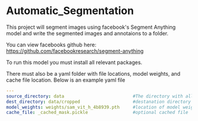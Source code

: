 # Automatic_Segmentation

This project will segment images using facebook's Segment Anything model and write the segmented images and annotaions to a folder. 

You can view facebooks github here: https://github.com/facebookresearch/segment-anything

To run this model you must install all relevant packages. 

There must also be a yaml folder with file locations, model weights, and cache file location. Below is an example yaml file

```yaml
---
source_directory: data                          #The directory with all jpg images that are too be segmented
dest_directory: data/cropped                    #destanation directory of segmented images
model_weights: weights/sam_vit_h_4b8939.pth     #location of model weights
cache_file: _cached_mask.pickle                 #optional cached file
```
